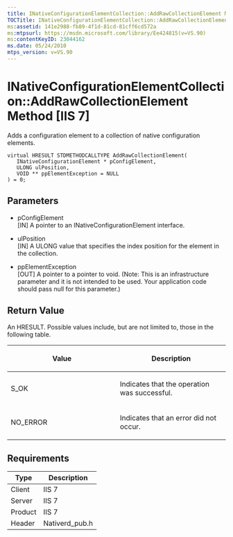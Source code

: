 ```yaml
---
title: INativeConfigurationElementCollection::AddRawCollectionElement Method [IIS 7]
TOCTitle: INativeConfigurationElementCollection::AddRawCollectionElement Method
ms:assetid: 141e2988-fb89-4f1d-81cd-81cff6cd572a
ms:mtpsurl: https://msdn.microsoft.com/library/Ee424815(v=VS.90)
ms:contentKeyID: 23044162
ms.date: 05/24/2010
mtps_version: v=VS.90
---
```


# INativeConfigurationElementCollection::AddRawCollectionElement Method \[IIS 7\]

Adds a configuration element to a collection of native configuration elements.

    virtual HRESULT STDMETHODCALLTYPE AddRawCollectionElement(
       INativeConfigurationElement * pConfigElement,
       ULONG ulPosition,
       VOID ** ppElementException = NULL
    ) = 0;

## Parameters

  - pConfigElement  
    \[IN\] A pointer to an INativeConfigurationElement interface.

  - ulPosition  
    \[IN\] A ULONG value that specifies the index position for the element in the collection.

  - ppElementException  
    \[OUT\] A pointer to a pointer to void. (Note: This is an infrastructure parameter and it is not intended to be used. Your application code should pass null for this parameter.)

## Return Value

An HRESULT. Possible values include, but are not limited to, those in the following table.

<table>
<colgroup>
<col style="width: 50%" />
<col style="width: 50%" />
</colgroup>
<thead>
<tr class="header">
<th><p>Value</p></th>
<th><p>Description</p></th>
</tr>
</thead>
<tbody>
<tr class="odd">
<td><p>S_OK</p></td>
<td><p>Indicates that the operation was successful.</p></td>
</tr>
<tr class="even">
<td><p>NO_ERROR</p></td>
<td><p>Indicates that an error did not occur.</p></td>
</tr>
</tbody>
</table>

## Requirements

| Type | Description |
| --- | --- |
| Client | IIS 7 |
| Server | IIS 7 |
| Product | IIS 7 |
| Header | Nativerd_pub.h |
